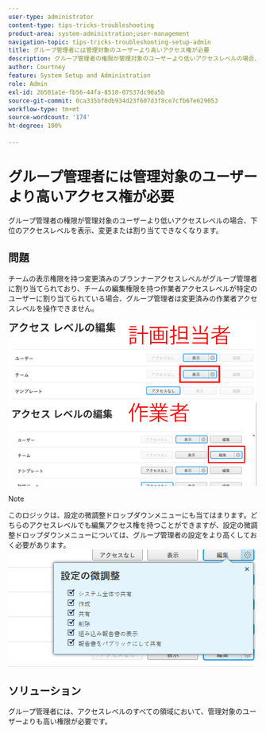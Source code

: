 ```yaml
---
user-type: administrator
content-type: tips-tricks-troubleshooting
product-area: system-administration;user-management
navigation-topic: tips-tricks-troubleshooting-setup-admin
title: グループ管理者には管理対象のユーザーより高いアクセス権が必要
description: グループ管理者の権限が管理対象のユーザーより低いアクセスレベルの場合、下位のアクセスレベルを表示、変更または割り当てできなくなります。
author: Courtney
feature: System Setup and Administration
role: Admin
exl-id: 2b501a1e-fb56-44fa-8518-07537dc90a5b
source-git-commit: 0ca335bf0db934d23f607d3f8ce7cfb67e629053
workflow-type: tm+mt
source-wordcount: '174'
ht-degree: 100%

---
```


# グループ管理者には管理対象のユーザーより高いアクセス権が必要

グループ管理者の権限が管理対象のユーザーより低いアクセスレベルの場合、下位のアクセスレベルを表示、変更または割り当てできなくなります。

## 問題

チームの表示権限を持つ変更済みのプランナーアクセスレベルがグループ管理者に割り当てられており、チームの編集権限を持つ作業者アクセスレベルが特定のユーザーに割り当てられている場合、グループ管理者は変更済みの作業者アクセスレベルを操作できません。

![](assets/group-admin-modified-access.png)


>[!NOTE]
>
>このロジックは、設定の微調整ドロップダウンメニューにも当てはまります。どちらのアクセスレベルでも編集アクセス権を持つことができますが、設定の微調整ドロップダウンメニューについては、グループ管理者の設定をより高くしておく必要があります。
> ![](assets/fine-tune-your-settings.png)

## ソリューション

グループ管理者には、アクセスレベルのすべての領域において、管理対象のユーザーよりも高い権限が必要です。
